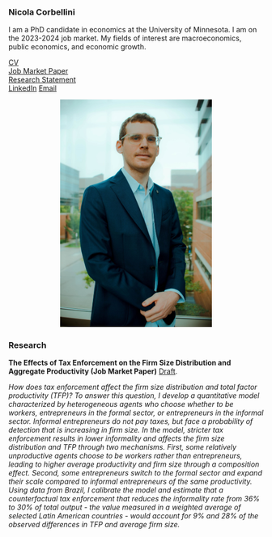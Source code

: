 ### Nicola Corbellini
I am a PhD candidate in economics at the University of Minnesota. I am on the 2023-2024 job market. 
My fields of interest are macroeconomics, public economics, and economic growth.

[CV](/assets/Nicola_Corbellini_CV.pdf)  
[Job Market Paper](/assets/Job_Market_Paper.pdf)  
[Research Statement](/assets/Research_Statement.pdf)  
[LinkedIn](https://www.linkedin.com/in/nicola-corbellini-a31456125/)
[Email](mailto:corbe157@umn.edu)


<p align="center">
  <img src="/assets/Picture.jpg" width="300" title="">
</p>

### **Research** 
**The Effects of Tax Enforcement on the Firm Size Distribution and Aggregate Productivity (Job Market Paper)** [Draft](/assets/Job_Market_Paper.pdf).

_How does tax enforcement affect the firm size distribution and total factor productivity (TFP)? To answer this question, I develop a quantitative model characterized by heterogeneous agents who choose whether to be workers, entrepreneurs in the formal sector, or entrepreneurs in the informal sector. Informal entrepreneurs do not pay taxes, but face a probability of detection that is increasing in firm size. In the model, stricter tax enforcement results in lower informality and affects the firm size distribution and TFP through two mechanisms. First, some relatively unproductive agents choose to be workers rather than entrepreneurs, leading to higher average productivity and firm size through a composition effect. Second, some entrepreneurs switch to the formal sector and expand their scale compared to informal entrepreneurs of the same productivity. Using data from Brazil, I calibrate the model and estimate that a counterfactual tax enforcement that reduces the informality rate from 36% to 30% of total output - the value measured in a weighted average of selected Latin American countries - would account for 9% and 28% of the observed differences in TFP and average firm size._


 

